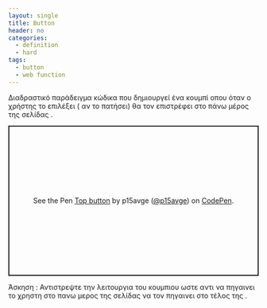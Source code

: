 ```yaml
---
layout: single
title: Button
header: no
categories:
  - definition
  - hard
tags:
  - button
  - web function
---
```


Διαδραστικό παράδειγμα κώδικα που δημιουργεί ένα κουμπί οπου όταν ο χρήστης το επιλέξει ( αν το πατήσει) θα τον επιστρέφει στο πάνω μέρος της σελίδας .





<p class="codepen" data-height="302" data-theme-id="light" data-default-tab="html,result" data-user="p15avge" data-slug-hash="VwvBXzL" style="height: 302px; box-sizing: border-box; display: flex; align-items: center; justify-content: center; border: 2px solid; margin: 1em 0; padding: 1em;" data-pen-title="Top button">
  <span>See the Pen <a href="https://codepen.io/p15avge/pen/VwvBXzL">
  Top button</a> by p15avge (<a href="https://codepen.io/p15avge">@p15avge</a>)
  on <a href="https://codepen.io">CodePen</a>.</span>
</p>
<script async src="https://static.codepen.io/assets/embed/ei.js"></script>

Άσκηση : Αντιστρεψτε την λειτουργια του κουμπιου ωστε αντι να πηγαινει το χρηστη στο πανω μερος της σελίδας να τον πηγαινει στο τέλος της .
